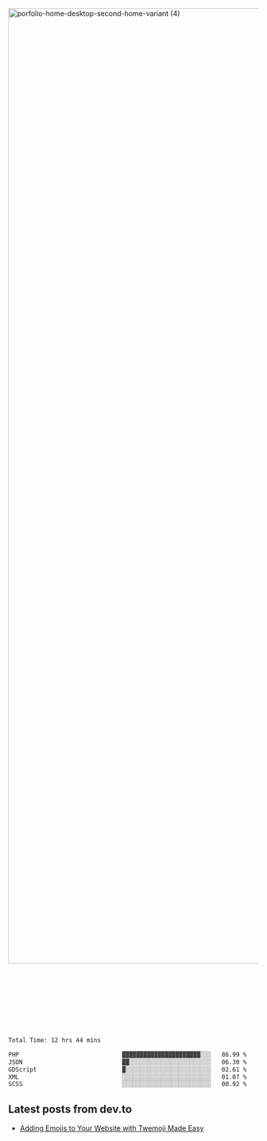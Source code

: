 <img width="1920" alt="porfolio-home-desktop-second-home-variant (4)" src="https://user-images.githubusercontent.com/44812120/231556360-1ee1d327-1a45-4bda-a93d-dd32a34149e4.png">
 
 
 
 
 
 <br><br><br><br><br><br><br>
<!--START_SECTION:waka-->

```txt
Total Time: 12 hrs 44 mins

PHP                             ▓▓▓▓▓▓▓▓▓▓▓▓▓▓▓▓▓▓▓▓▓▓░░░   86.99 %
JSON                            ▓▓░░░░░░░░░░░░░░░░░░░░░░░   06.30 %
GDScript                        ▓░░░░░░░░░░░░░░░░░░░░░░░░   02.61 %
XML                             ░░░░░░░░░░░░░░░░░░░░░░░░░   01.07 %
SCSS                            ░░░░░░░░░░░░░░░░░░░░░░░░░   00.92 %
```

<!--END_SECTION:waka-->

## Latest posts from dev.to
<!-- MEDIUM-STORY-LIST:START -->
- [Adding Emojis to Your Website with Twemoji Made Easy](https://dev.to/danielsebesta/adding-emojis-to-your-website-with-twemoji-made-easy-mc8)
<!-- MEDIUM-STORY-LIST:END -->

